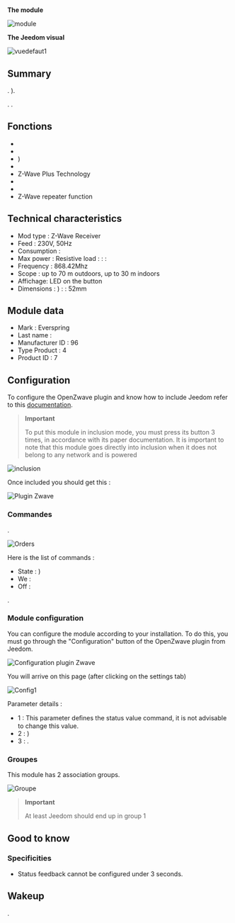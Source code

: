 # 

**The module**

![module](images/everspring.AN180-6/module.jpg)

**The Jeedom visual**

![vuedefaut1](images/everspring.AN180-6/vuedefaut1.jpg)

## Summary

. ).

. .

## Fonctions

-   
-   
-   )
-   
-   Z-Wave Plus Technology
-   
-   
-   Z-Wave repeater function

## Technical characteristics

-   Mod type : Z-Wave Receiver
-   Feed : 230V, 50Hz
-   Consumption : 
-   Max power : Resistive load :  :  : 
-   Frequency : 868.42Mhz
-   Scope : up to 70 m outdoors, up to 30 m indoors
-   Affichage: LED on the button
-   Dimensions : ) :  : 52mm

## Module data

-   Mark : Everspring
-   Last name : 
-   Manufacturer ID : 96
-   Type Product : 4
-   Product ID : 7

## Configuration

To configure the OpenZwave plugin and know how to include Jeedom refer to this [documentation](https://doc.jeedom.com/en_US/plugins/automation%20protocol/openzwave/).

> **Important**
>
> To put this module in inclusion mode, you must press its button 3 times, in accordance with its paper documentation. It is important to note that this module goes directly into inclusion when it does not belong to any network and is powered

![inclusion](images/everspring.AN180-6/inclusion.jpg)

Once included you should get this :

![Plugin Zwave](images/everspring.AN180-6/information.jpg)

### Commandes

.

![Orders](images/everspring.AN180-6/commandes.jpg)

Here is the list of commands :

-   State : )
-   We : 
-   Off : 

.

### Module configuration

You can configure the module according to your installation. To do this, you must go through the "Configuration" button of the OpenZwave plugin from Jeedom.

![Configuration plugin Zwave](images/plugin/bouton_configuration.jpg)

You will arrive on this page (after clicking on the settings tab)

![Config1](images/everspring.AN180-6/config1.jpg)

Parameter details :

-   1 : This parameter deﬁnes the status value command, it is not advisable to change this value.
-   2 : )
-   3 : .

### Groupes

This module has 2 association groups.

![Groupe](images/everspring.AN180-6/groupe.jpg)

> **Important**
>
> At least Jeedom should end up in group 1

## Good to know

### Specificities

-   Status feedback cannot be configured under 3 seconds.

## Wakeup

.
